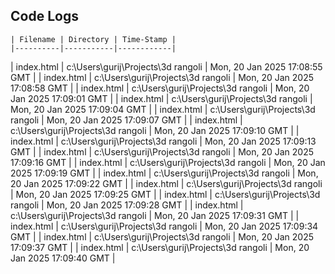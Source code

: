 ## Code Logs


    | Filename | Directory | Time-Stamp |
    |----------|-----------|------------|
| index.html | c:\Users\gurij\Projects\3d rangoli | Mon, 20 Jan 2025 17:08:55 GMT |
| index.html | c:\Users\gurij\Projects\3d rangoli | Mon, 20 Jan 2025 17:08:58 GMT |
| index.html | c:\Users\gurij\Projects\3d rangoli | Mon, 20 Jan 2025 17:09:01 GMT |
| index.html | c:\Users\gurij\Projects\3d rangoli | Mon, 20 Jan 2025 17:09:04 GMT |
| index.html | c:\Users\gurij\Projects\3d rangoli | Mon, 20 Jan 2025 17:09:07 GMT |
| index.html | c:\Users\gurij\Projects\3d rangoli | Mon, 20 Jan 2025 17:09:10 GMT |
| index.html | c:\Users\gurij\Projects\3d rangoli | Mon, 20 Jan 2025 17:09:13 GMT |
| index.html | c:\Users\gurij\Projects\3d rangoli | Mon, 20 Jan 2025 17:09:16 GMT |
| index.html | c:\Users\gurij\Projects\3d rangoli | Mon, 20 Jan 2025 17:09:19 GMT |
| index.html | c:\Users\gurij\Projects\3d rangoli | Mon, 20 Jan 2025 17:09:22 GMT |
| index.html | c:\Users\gurij\Projects\3d rangoli | Mon, 20 Jan 2025 17:09:25 GMT |
| index.html | c:\Users\gurij\Projects\3d rangoli | Mon, 20 Jan 2025 17:09:28 GMT |
| index.html | c:\Users\gurij\Projects\3d rangoli | Mon, 20 Jan 2025 17:09:31 GMT |
| index.html | c:\Users\gurij\Projects\3d rangoli | Mon, 20 Jan 2025 17:09:34 GMT |
| index.html | c:\Users\gurij\Projects\3d rangoli | Mon, 20 Jan 2025 17:09:37 GMT |
| index.html | c:\Users\gurij\Projects\3d rangoli | Mon, 20 Jan 2025 17:09:40 GMT |